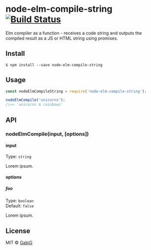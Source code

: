# node-elm-compile-string [![Build Status](https://travis-ci.org/GabiGrin/node-elm-compile.svg?branch=master)](https://travis-ci.org/GabiGrin/node-elm-compile-string)

Elm compiler as a function - receives a code string and outputs the compiled result as a JS or HTML string using promises.


## Install

```
$ npm install --save node-elm-compile-string
```


## Usage

```js
const nodeElmCompileString = require('node-elm-compile-string');

nodeElmCompile('unicorns');
//=> 'unicorns & rainbows'
```


## API

### nodeElmCompile(input, [options])

#### input

Type: `string`

Lorem ipsum.

#### options

##### foo

Type: `boolean`<br>
Default: `false`

Lorem ipsum.


## License

MIT © [GabiG](https://github.com/GabiGrin)
